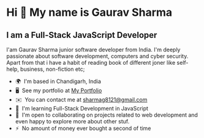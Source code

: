 # Hi 👋 My name is Gaurav Sharma

## I am a Full-Stack JavaScript Developer

I'am Gaurav Sharma junior software developer from India. I'm deeply passionate about software development, computers and cyber security. Apart from that i have a habit of reading book of different joner like self-help, business, non-fiction etc;

- 🌍  I'm based in Chandigarh, India
- 🖥️  See my portfolio at [My Portfolio](https://gsharma1710.netlify.app/)
- ✉️  You can contact me at [sharmag8121@gmail.com](mailto:sharmag8121@gmail.com)
- 🧠  I'm learning Full-Stack Development in JavaScript
- 🤝  I'm open to collaborating on projects related to web development and even happy to explore more about other stuf.
- ⚡  No amount of money ever bought a second of time
